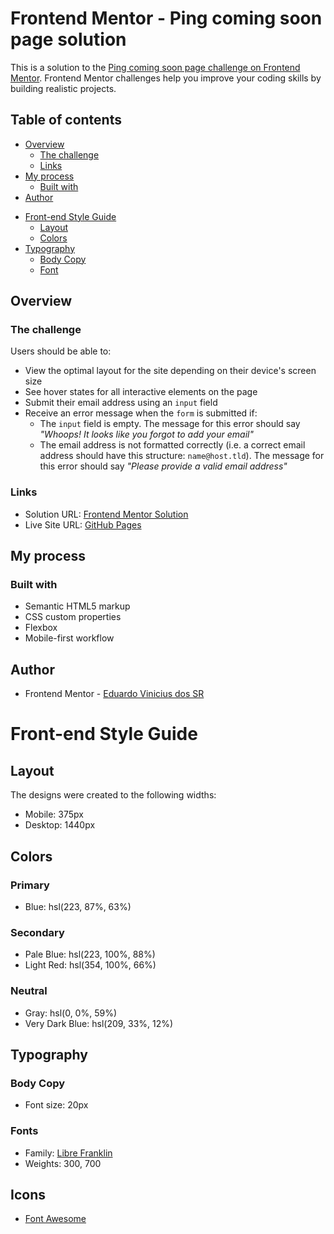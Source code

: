 # Frontend Mentor - Ping coming soon page solution

This is a solution to the [Ping coming soon page challenge on Frontend Mentor](https://www.frontendmentor.io/challenges/ping-single-column-coming-soon-page-5cadd051fec04111f7b848da). Frontend Mentor challenges help you improve your coding skills by building realistic projects.

## Table of contents

- [Overview](#overview)
  - [The challenge](#the-challenge)
  - [Links](#links)
- [My process](#my-process)
  - [Built with](#built-with)
- [Author](#author)
<!-- Styles -->
- [Front-end Style Guide](#Front-end-Style-Guide)
  - [Layout](#Layout)
  - [Colors](#Colors)
- [Typography](#Typography)
  - [Body Copy](#Body-Copy)
  - [Font](#font)

## Overview

### The challenge

Users should be able to:

- View the optimal layout for the site depending on their device's screen size
- See hover states for all interactive elements on the page
- Submit their email address using an `input` field
- Receive an error message when the `form` is submitted if:
  - The `input` field is empty. The message for this error should say _"Whoops! It looks like you forgot to add your email"_
  - The email address is not formatted correctly (i.e. a correct email address should have this structure: `name@host.tld`). The message for this error should say _"Please provide a valid email address"_

### Links

- Solution URL: [Frontend Mentor Solution](https://www.frontendmentor.io/solutions/ping-coming-soon-page-KzlKRp8Ot-)
- Live Site URL: [GitHub Pages](https://eduardo-vinicius-dos-sr.github.io/Ping-coming-soon-page/)

## My process

### Built with

- Semantic HTML5 markup
- CSS custom properties
- Flexbox
- Mobile-first workflow

## Author

- Frontend Mentor - [Eduardo Vinicius dos SR](https://www.frontendmentor.io/profile/Eduardo-Vinicius-dos-SR)

# Front-end Style Guide

## Layout

The designs were created to the following widths:

- Mobile: 375px
- Desktop: 1440px

## Colors

### Primary

- Blue: hsl(223, 87%, 63%)

### Secondary

- Pale Blue: hsl(223, 100%, 88%)
- Light Red: hsl(354, 100%, 66%)

### Neutral

- Gray: hsl(0, 0%, 59%)
- Very Dark Blue: hsl(209, 33%, 12%)

## Typography

### Body Copy

- Font size: 20px

### Fonts

- Family: [Libre Franklin](https://fonts.google.com/specimen/Libre+Franklin)
- Weights: 300, 700

## Icons

- [Font Awesome](https://fontawesome.com)
